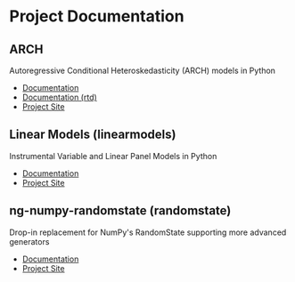 # Project Documentation

## ARCH

Autoregressive Conditional Heteroskedasticity (ARCH) models in Python

* [Documentation](http://bashtage.github.io/arch/doc/build/html/index.html)
* [Documentation (rtd)](http://arch.readthedocs.io/en/latest/)
* [Project Site](https://github.com/bashtage/arch)

## Linear Models (linearmodels)

Instrumental Variable and Linear Panel Models in Python

* [Documentation](http://bashtage.github.io/linearmodels/doc/index.html)
* [Project Site](https://github.com/bashtage/linearmodels)

## ng-numpy-randomstate (randomstate)

Drop-in replacement for NumPy's RandomState supporting more advanced generators

* [Documentation](http://bashtage.github.io/ng-numpy-randomstate/doc/index.html)
* [Project Site](https://github.com/bashtage/ng-numpy-randomstate)

